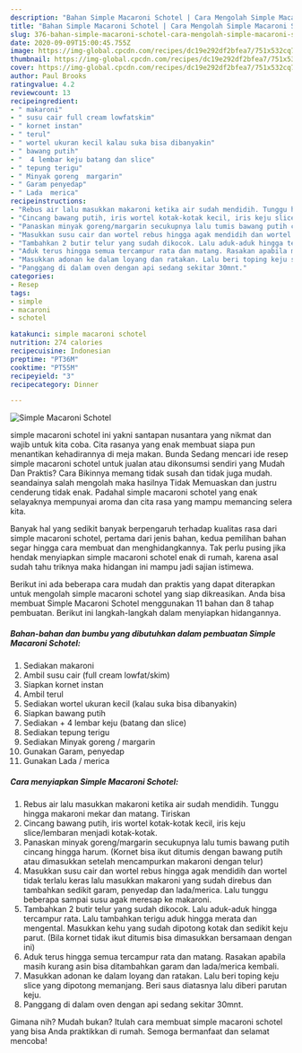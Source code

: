```yaml
---
description: "Bahan Simple Macaroni Schotel | Cara Mengolah Simple Macaroni Schotel Yang Enak Banget"
title: "Bahan Simple Macaroni Schotel | Cara Mengolah Simple Macaroni Schotel Yang Enak Banget"
slug: 376-bahan-simple-macaroni-schotel-cara-mengolah-simple-macaroni-schotel-yang-enak-banget
date: 2020-09-09T15:00:45.755Z
image: https://img-global.cpcdn.com/recipes/dc19e292df2bfea7/751x532cq70/simple-macaroni-schotel-foto-resep-utama.jpg
thumbnail: https://img-global.cpcdn.com/recipes/dc19e292df2bfea7/751x532cq70/simple-macaroni-schotel-foto-resep-utama.jpg
cover: https://img-global.cpcdn.com/recipes/dc19e292df2bfea7/751x532cq70/simple-macaroni-schotel-foto-resep-utama.jpg
author: Paul Brooks
ratingvalue: 4.2
reviewcount: 13
recipeingredient:
- " makaroni"
- " susu cair full cream lowfatskim"
- " kornet instan"
- " terul"
- " wortel ukuran kecil kalau suka bisa dibanyakin"
- " bawang putih"
- "  4 lembar keju batang dan slice"
- " tepung terigu"
- " Minyak goreng  margarin"
- " Garam penyedap"
- " Lada  merica"
recipeinstructions:
- "Rebus air lalu masukkan makaroni ketika air sudah mendidih. Tunggu hingga makaroni mekar dan matang. Tiriskan"
- "Cincang bawang putih, iris wortel kotak-kotak kecil, iris keju slice/lembaran menjadi kotak-kotak."
- "Panaskan minyak goreng/margarin secukupnya lalu tumis bawang putih cincang hingga harum. (Kornet bisa ikut ditumis dengan bawang putih atau dimasukkan setelah mencampurkan makaroni dengan telur)"
- "Masukkan susu cair dan wortel rebus hingga agak mendidih dan wortel tidak terlalu keras lalu masukkan makaroni yang sudah direbus dan tambahkan sedikit garam, penyedap dan lada/merica. Lalu tunggu beberapa sampai susu agak meresap ke makaroni."
- "Tambahkan 2 butir telur yang sudah dikocok. Lalu aduk-aduk hingga tercampur rata. Lalu tambahkan terigu aduk hingga merata dan mengental. Masukkan kehu yang sudah dipotong kotak dan sedikit keju parut. (Bila kornet tidak ikut ditumis bisa dimasukkan bersamaan dengan ini)"
- "Aduk terus hingga semua tercampur rata dan matang. Rasakan apabila masih kurang asin bisa ditambahkan garam dan lada/merica kembali."
- "Masukkan adonan ke dalam loyang dan ratakan. Lalu beri toping keju slice yang dipotong memanjang. Beri saus diatasnya lalu diberi parutan keju."
- "Panggang di dalam oven dengan api sedang sekitar 30mnt."
categories:
- Resep
tags:
- simple
- macaroni
- schotel

katakunci: simple macaroni schotel 
nutrition: 274 calories
recipecuisine: Indonesian
preptime: "PT36M"
cooktime: "PT55M"
recipeyield: "3"
recipecategory: Dinner

---
```



![Simple Macaroni Schotel](https://img-global.cpcdn.com/recipes/dc19e292df2bfea7/751x532cq70/simple-macaroni-schotel-foto-resep-utama.jpg)


simple macaroni schotel ini yakni santapan nusantara yang nikmat dan wajib untuk kita coba. Cita rasanya yang enak membuat siapa pun menantikan kehadirannya di meja makan.
Bunda Sedang mencari ide resep simple macaroni schotel untuk jualan atau dikonsumsi sendiri yang Mudah Dan Praktis? Cara Bikinnya memang tidak susah dan tidak juga mudah. seandainya salah mengolah maka hasilnya Tidak Memuaskan dan justru cenderung tidak enak. Padahal simple macaroni schotel yang enak selayaknya mempunyai aroma dan cita rasa yang mampu memancing selera kita.



Banyak hal yang sedikit banyak berpengaruh terhadap kualitas rasa dari simple macaroni schotel, pertama dari jenis bahan, kedua pemilihan bahan segar hingga cara membuat dan menghidangkannya. Tak perlu pusing jika hendak menyiapkan simple macaroni schotel enak di rumah, karena asal sudah tahu triknya maka hidangan ini mampu jadi sajian istimewa.


Berikut ini ada beberapa cara mudah dan praktis yang dapat diterapkan untuk mengolah simple macaroni schotel yang siap dikreasikan. Anda bisa membuat Simple Macaroni Schotel menggunakan 11 bahan dan 8 tahap pembuatan. Berikut ini langkah-langkah dalam menyiapkan hidangannya.

<!--inarticleads1-->

##### Bahan-bahan dan bumbu yang dibutuhkan dalam pembuatan Simple Macaroni Schotel:

1. Sediakan  makaroni
1. Ambil  susu cair (full cream lowfat/skim)
1. Siapkan  kornet instan
1. Ambil  terul
1. Sediakan  wortel ukuran kecil (kalau suka bisa dibanyakin)
1. Siapkan  bawang putih
1. Sediakan  + 4 lembar keju (batang dan slice)
1. Sediakan  tepung terigu
1. Sediakan  Minyak goreng / margarin
1. Gunakan  Garam, penyedap
1. Gunakan  Lada / merica




<!--inarticleads2-->

##### Cara menyiapkan Simple Macaroni Schotel:

1. Rebus air lalu masukkan makaroni ketika air sudah mendidih. Tunggu hingga makaroni mekar dan matang. Tiriskan
1. Cincang bawang putih, iris wortel kotak-kotak kecil, iris keju slice/lembaran menjadi kotak-kotak.
1. Panaskan minyak goreng/margarin secukupnya lalu tumis bawang putih cincang hingga harum. (Kornet bisa ikut ditumis dengan bawang putih atau dimasukkan setelah mencampurkan makaroni dengan telur)
1. Masukkan susu cair dan wortel rebus hingga agak mendidih dan wortel tidak terlalu keras lalu masukkan makaroni yang sudah direbus dan tambahkan sedikit garam, penyedap dan lada/merica. Lalu tunggu beberapa sampai susu agak meresap ke makaroni.
1. Tambahkan 2 butir telur yang sudah dikocok. Lalu aduk-aduk hingga tercampur rata. Lalu tambahkan terigu aduk hingga merata dan mengental. Masukkan kehu yang sudah dipotong kotak dan sedikit keju parut. (Bila kornet tidak ikut ditumis bisa dimasukkan bersamaan dengan ini)
1. Aduk terus hingga semua tercampur rata dan matang. Rasakan apabila masih kurang asin bisa ditambahkan garam dan lada/merica kembali.
1. Masukkan adonan ke dalam loyang dan ratakan. Lalu beri toping keju slice yang dipotong memanjang. Beri saus diatasnya lalu diberi parutan keju.
1. Panggang di dalam oven dengan api sedang sekitar 30mnt.




Gimana nih? Mudah bukan? Itulah cara membuat simple macaroni schotel yang bisa Anda praktikkan di rumah. Semoga bermanfaat dan selamat mencoba!
